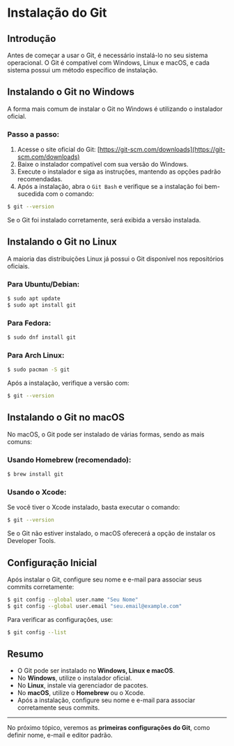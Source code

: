 # Instalação do Git

## Introdução

Antes de começar a usar o Git, é necessário instalá-lo no seu sistema operacional. O Git é compatível com Windows, Linux e macOS, e cada sistema possui um método específico de instalação.

## Instalando o Git no Windows

A forma mais comum de instalar o Git no Windows é utilizando o instalador oficial.

### Passo a passo:
1. Acesse o site oficial do Git: [https://git-scm.com/downloads](https://git-scm.com/downloads)
2. Baixe o instalador compatível com sua versão do Windows.
3. Execute o instalador e siga as instruções, mantendo as opções padrão recomendadas.
4. Após a instalação, abra o `Git Bash` e verifique se a instalação foi bem-sucedida com o comando:

```sh
$ git --version
```

Se o Git foi instalado corretamente, será exibida a versão instalada.

## Instalando o Git no Linux

A maioria das distribuições Linux já possui o Git disponível nos repositórios oficiais.

### Para Ubuntu/Debian:
```sh
$ sudo apt update
$ sudo apt install git
```

### Para Fedora:
```sh
$ sudo dnf install git
```

### Para Arch Linux:
```sh
$ sudo pacman -S git
```

Após a instalação, verifique a versão com:
```sh
$ git --version
```

## Instalando o Git no macOS

No macOS, o Git pode ser instalado de várias formas, sendo as mais comuns:

### Usando Homebrew (recomendado):
```sh
$ brew install git
```

### Usando o Xcode:
Se você tiver o Xcode instalado, basta executar o comando:
```sh
$ git --version
```
Se o Git não estiver instalado, o macOS oferecerá a opção de instalar os Developer Tools.

## Configuração Inicial
Após instalar o Git, configure seu nome e e-mail para associar seus commits corretamente:
```sh
$ git config --global user.name "Seu Nome"
$ git config --global user.email "seu.email@example.com"
```

Para verificar as configurações, use:
```sh
$ git config --list
```

## Resumo
- O Git pode ser instalado no **Windows, Linux e macOS**.
- No **Windows**, utilize o instalador oficial.
- No **Linux**, instale via gerenciador de pacotes.
- No **macOS**, utilize o **Homebrew** ou o Xcode.
- Após a instalação, configure seu nome e e-mail para associar corretamente seus commits.

---

No próximo tópico, veremos as **primeiras configurações do Git**, como definir nome, e-mail e editor padrão.